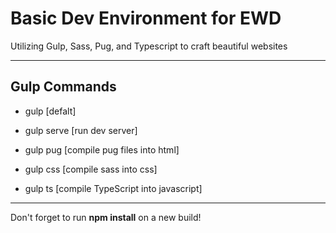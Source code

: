 # Basic Dev Environment for EWD

Utilizing Gulp, Sass, Pug, and Typescript to craft beautiful websites

------

## Gulp Commands
 * gulp [defalt]
 * gulp serve [run dev server]

 * gulp pug [compile pug files into html]
 * gulp css [compile sass into css]
 * gulp ts [compile TypeScript into javascript]

 ------

 Don't forget to run **npm install** on a new build!
